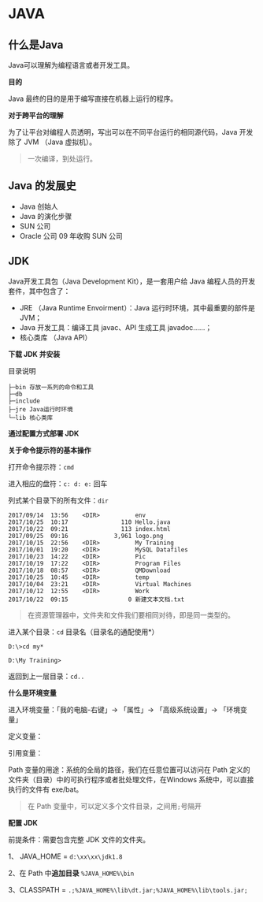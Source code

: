 # JAVA

## 什么是Java

Java可以理解为编程语言或者开发工具。

**目的**

Java 最终的目的是用于编写直接在机器上运行的程序。

**对于跨平台的理解**

为了让平台对编程人员透明，写出可以在不同平台运行的相同源代码，Java 开发除了 JVM （Java 虚拟机）。

> 一次编译，到处运行。

## Java 的发展史

* Java 创始人
* Java 的演化步骤
* SUN 公司
* Oracle 公司 09 年收购 SUN 公司

## JDK

Java开发工具包（Java Development Kit），是一套用户给 Java 编程人员的开发套件，其中包含了：

* JRE （Java Runtime Envoirment）：Java 运行时环境，其中最重要的部件是 JVM；
* Java 开发工具：编译工具 javac、API 生成工具 javadoc......；
* 核心类库 （Java API）

**下载 JDK 并安装**

目录说明

```
├─bin 存放一系列的命令和工具
├─db
├─include
├─jre Java运行时环境
└─lib 核心类库
```

**通过配置方式部署 JDK**

**关于命令提示符的基本操作**

打开命令提示符：`cmd`

进入相应的盘符：`c: d: e:` 回车

列式某个目录下的所有文件：`dir`

```
2017/09/14  13:56    <DIR>          env
2017/10/25  10:17               110 Hello.java
2017/10/22  09:21               113 index.html
2017/09/25  09:16             3,961 logo.png
2017/10/15  22:56    <DIR>          My Training
2017/10/01  19:20    <DIR>          MySQL Datafiles
2017/10/23  14:22    <DIR>          Pic
2017/10/19  17:22    <DIR>          Program Files
2017/10/18  08:57    <DIR>          QMDownload
2017/10/25  10:45    <DIR>          temp
2017/10/04  23:21    <DIR>          Virtual Machines
2017/10/12  12:55    <DIR>          Work
2017/10/22  09:15                 0 新建文本文档.txt
```

> 在资源管理器中，文件夹和文件我们要相同对待，即是同一类型的。

进入某个目录：`cd` 目录名（目录名的通配使用\*）

```
D:\>cd my*

D:\My Training>
```

返回到上一层目录：`cd..`

**什么是环境变量**

进入环境变量：「我的电脑-右键」-&gt; 「属性」-&gt; 「高级系统设置」-&gt; 「环境变量」

定义变量：

引用变量：

Path 变量的用途：系统的全局的路径，我们在任意位置可以访问在 Path 定义的文件夹（目录）中的可执行程序或者批处理文件，在Windows 系统中，可以直接执行的文件有 exe/bat。

> 在 Path 变量中，可以定义多个文件目录，之间用`;`号隔开

**配置 JDK**

前提条件：需要包含完整 JDK 文件的文件夹。

1、 JAVA\_HOME = `d:\xx\xx\jdk1.8`

2、在 Path 中**追加目录** `%JAVA_HOME%\bin`

3、CLASSPATH = `.;%JAVA_HOME%\lib\dt.jar;%JAVA_HOME%\lib\tools.jar;`




